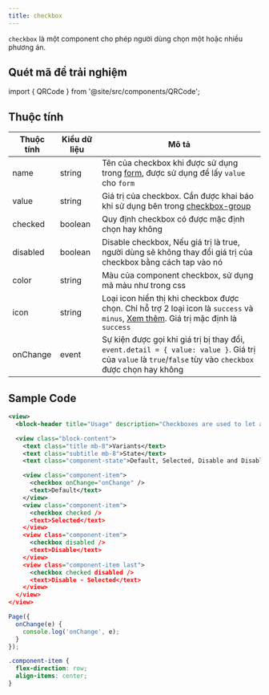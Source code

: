 ```yaml
---
title: checkbox
---
```


`checkbox` là một component cho phép người dùng chọn một hoặc nhiều phương án.

## Quét mã để trải nghiệm

import { QRCode } from '@site/src/components/QRCode';

<QRCode page="pages/component/basic/checkbox/index" />


## Thuộc tính

| Thuộc tính | Kiểu dữ liệu | Mô tả                                                                                                                                                                  |
| ---------- | ------------ | ---------------------------------------------------------------------------------------------------------------------------------------------------------------------- |
| name       | string       | Tên của checkbox khi được sử dụng trong [form](form), được sử dụng để lấy `value` cho `form`                                                                           |
| value      | string       | Giá trị của checkbox. Cần được khai báo khi sử dụng bên trong [checkbox-group](checkbox-group)                                                                         |
| checked    | boolean      | Quy định checkbox có được mặc định chọn hay không                                                                                                                      |
| disabled   | boolean      | Disable checkbox, Nếu giá trị là true, người dùng sẽ không thay đổi giá trị của checkbox bằng cách tap vào nó                                                          |
| color      | string       | Màu của component checkbox, sử dụng mã màu như trong css                                                                                                               |
| icon       | string       | Loại icon hiển thị khi checkbox được chọn. Chỉ hỗ trợ 2 loại icon là `success` và `minus`, [Xem thêm](/docs/component/basic/basic/icon). Giá trị mặc định là `success` |
| onChange   | event        | Sự kiện được gọi khi giá trị bị thay đổi, `event.detail = { value: value }`. Giá trị của `value` là `true`/`false` tùy vào `checkbox` được chọn hay không              |

## Sample Code 


```xml title=index.txml
<view>
  <block-header title="Usage" description="Checkboxes are used to let a user choose one or more options from a limited number of options." />

  <view class="block-content">
    <text class="title mb-8">Variants</text>
    <text class="subtitle mb-8">State</text>
    <text class="component-state">Default, Selected, Disable and Disable - Selected</text>

    <view class="component-item">
      <checkbox onChange="onChange" />
      <text>Default</text>
    </view>
    <view class="component-item">
      <checkbox checked />
      <text>Selected</text>
    </view>
    <view class="component-item">
      <checkbox disabled />
      <text>Disable</text>
    </view>
    <view class="component-item last">
      <checkbox checked disabled />
      <text>Disable - Selected</text>
    </view>
  </view>
</view>
```

```js title=index.js
Page({
  onChange(e) {
    console.log('onChange', e);
  }
});
```

```css title=index.tcss
.component-item {
  flex-direction: row;
  align-items: center;
}
```


